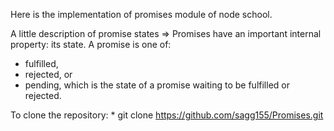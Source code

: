 
Here is the implementation of promises module of node school.


A little description of promise states =>
Promises have an important internal property: its state. A promise is one of:

  * fulfilled,
  * rejected, or
  * pending, which is the state of a promise waiting to be fulfilled or rejected.

  To clone the repository:
    * git clone https://github.com/sagg155/Promises.git